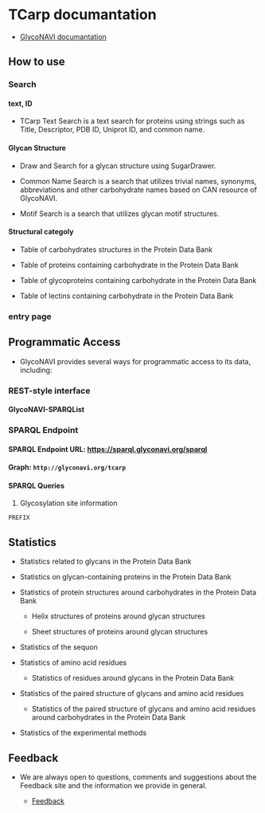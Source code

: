 # TCarp documantation

* [GlycoNAVI documantation](/doc/)


## How to use

### Search

#### text, ID

* TCarp Text Search is a text search for proteins using strings such as Title, Descriptor, PDB ID, Uniprot ID, and common name.



#### Glycan Structure

* Draw and Search for a glycan structure using SugarDrawer.

* Common Name Search is a search that utilizes trivial names, synonyms, abbreviations and other carbohydrate names based on CAN resource of GlycoNAVI.

* Motif Search is a search that utilizes glycan motif structures.



#### Structural categoly

* Table of carbohydrates structures in the Protein Data Bank

* Table of proteins containing carbohydrate in the Protein Data Bank

* Table of glycoproteins containing carbohydrate in the Protein Data Bank

* Table of lectins containing carbohydrate in the Protein Data Bank


### entry page


## Programmatic Access

* GlycoNAVI provides several ways for programmatic access to its data, including:

### REST-style interface

#### GlycoNAVI-SPARQList



### SPARQL Endpoint

#### SPARQL Endpoint URL: https://sparql.glyconavi.org/sparql

#### Graph: `http://glyconavi.org/tcarp`

#### SPARQL Queries

1. Glycosylation site information

```
PREFIX 
```


## Statistics

* Statistics related to glycans in the Protein Data Bank

* Statistics on glycan-containing proteins in the Protein Data Bank

* Statistics of protein structures around carbohydrates in the Protein Data Bank

  * Helix structures of proteins around glycan structures
  
  * Sheet structures of proteins around glycan structures

* Statistics of the sequon

* Statistics of amino acid residues

  * Statistics of residues around glycans in the Protein Data Bank

* Statistics of the paired structure of glycans and amino acid residues

  * Statistics of the paired structure of glycans and amino acid residues around carbohydrates in the Protein Data Bank

* Statistics of the experimental methods









## Feedback

* We are always open to questions, comments and suggestions about the Feedback site and the information we provide in general.
  
  * [Feedback](https://glyconavi.org/Feedback/)


